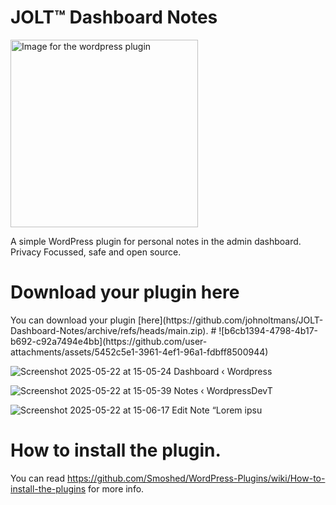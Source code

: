 # JOLT™ Dashboard Notes
<img src="https://github.com/user-attachments/assets/854da602-a6bc-4a3c-91cc-bbb666174317" alt="Image for the wordpress plugin" width="300" >

A simple WordPress plugin for personal notes in the admin dashboard.<br>
Privacy Focussed, safe and open source.
#
<h1>Download your plugin here</h1>
You can download your plugin [here](https://github.com/johnoltmans/JOLT-Dashboard-Notes/archive/refs/heads/main.zip).
#
![b6cb1394-4798-4b17-b692-c92a7494e4bb](https://github.com/user-attachments/assets/5452c5e1-3961-4ef1-96a1-fdbff8500944)

![Screenshot 2025-05-22 at 15-05-24 Dashboard ‹ Wordpress](https://github.com/user-attachments/assets/91e0f9fb-4089-4f70-9bba-07b9ed684d16)

![Screenshot 2025-05-22 at 15-05-39 Notes ‹ WordpressDevT](https://github.com/user-attachments/assets/2f11cab1-1ad8-4f5c-850d-5b9f86a90dc4)

![Screenshot 2025-05-22 at 15-06-17 Edit Note “Lorem ipsu](https://github.com/user-attachments/assets/5ff5b8cc-a575-45a8-86a3-9aabfcb88777)
#
# How to install the plugin.
You can read https://github.com/Smoshed/WordPress-Plugins/wiki/How-to-install-the-plugins for more info.
